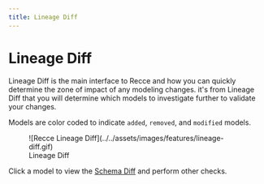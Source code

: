 ```yaml
---
title: Lineage Diff
---
```


# Lineage Diff

Lineage Diff is the main interface to Recce and how you can quickly determine the zone of impact of any modeling changes. it's from Lineage Diff that you will determine which models to investigate further to validate your changes.

Models are color coded to indicate `added`, `removed`, and `modified` models.


<figure markdown>
  ![Recce Lineage Diff](../../assets/images/features/lineage-diff.gif)
  <figcaption>Lineage Diff</figcaption>
</figure>

Click a model to view the [Schema Diff](schema-diff.md) and perform other checks. 